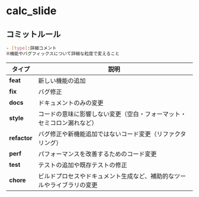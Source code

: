 # calc_slide

## コミットルール

```bash
- [type]:詳細コメント
※機能やバグフィックスについて詳細な粒度で変えること
```

| タイプ          | 説明                                  |
| ------------ | ----------------------------------- |
| **feat**     | 新しい機能の追加                            |
| **fix**      | バグ修正                                |
| **docs**     | ドキュメントのみの変更                         |
| **style**    | コードの意味に影響しない変更（空白・フォーマット・セミコロン漏れなど） |
| **refactor** | バグ修正や新機能追加ではないコード変更（リファクタリング）       |
| **perf**     | パフォーマンスを改善するためのコード変更                |
| **test**     | テストの追加や既存テストの修正                     |
| **chore**    | ビルドプロセスやドキュメント生成など、補助的なツールやライブラリの変更 |

